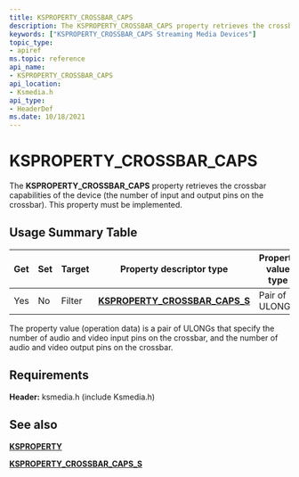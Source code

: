 ```yaml
---
title: KSPROPERTY_CROSSBAR_CAPS
description: The KSPROPERTY_CROSSBAR_CAPS property retrieves the crossbar capabilities of the device (the number of input and output pins on the crossbar). This property must be implemented.
keywords: ["KSPROPERTY_CROSSBAR_CAPS Streaming Media Devices"]
topic_type:
- apiref
ms.topic: reference
api_name:
- KSPROPERTY_CROSSBAR_CAPS
api_location:
- Ksmedia.h
api_type:
- HeaderDef
ms.date: 10/18/2021
---
```


# KSPROPERTY_CROSSBAR_CAPS

The **KSPROPERTY_CROSSBAR_CAPS** property retrieves the crossbar capabilities of the device (the number of input and output pins on the crossbar). This property must be implemented.

## Usage Summary Table

| Get | Set | Target | Property descriptor type | Property value type |
|--|--|--|--|--|
| Yes | No | Filter | [**KSPROPERTY_CROSSBAR_CAPS_S**](/windows-hardware/drivers/ddi/ksmedia/ns-ksmedia-ksproperty_crossbar_caps_s) | Pair of ULONGs |

The property value (operation data) is a pair of ULONGs that specify the number of audio and video input pins on the crossbar, and the number of audio and video output pins on the crossbar.

## Requirements

**Header:** ksmedia.h (include Ksmedia.h)

## See also

[**KSPROPERTY**](ksproperty-structure.md)

[**KSPROPERTY_CROSSBAR_CAPS_S**](/windows-hardware/drivers/ddi/ksmedia/ns-ksmedia-ksproperty_crossbar_caps_s)
